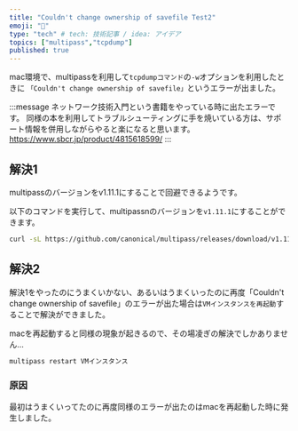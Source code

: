 ```yaml
---
title: "Couldn't change ownership of savefile Test2"
emoji: "🦔"
type: "tech" # tech: 技術記事 / idea: アイデア
topics: ["multipass","tcpdump"]
published: true
---
```


mac環境で、multipassを利用して`tcpdumpコマンド`の`-w`オプションを利用したときに
`「Couldn't change ownership of savefile」`というエラーが出ました。

:::message
ネットワーク技術入門という書籍をやっている時に出たエラーです。
同様の本を利用してトラブルシューティングに手を焼いている方は、サポート情報を併用しながらやると楽になると思います。
<https://www.sbcr.jp/product/4815618599/>
:::

## 解決1

multipassのバージョンをv1.11.1にすることで回避できるようです。

以下のコマンドを実行して、multipassnのバージョンを`v1.11.1`にすることができます。

```bash
curl -sL https://github.com/canonical/multipass/releases/download/v1.11.1/multipass-1.11.1+mac-Darwin.pkg -o /tmp/multipass-1.11.1+mac-Darwin.pkg && sudo installer -pkg /tmp/multipass-1.11.1+mac-Darwin.pkg -target /
```

## 解決2

解決1をやったのにうまくいかない、あるいはうまくいったのに再度「Couldn't change ownership of savefile」のエラーが出た場合は`VMインスタンスを再起動`することで解決ができました。

macを再起動すると同様の現象が起きるので、その場凌ぎの解決でしかありません...

```bash
multipass restart VMインスタンス
```

### 原因

最初はうまくいってたのに再度同様のエラーが出たのはmacを再起動した時に発生しました。　　

